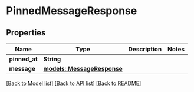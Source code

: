 # PinnedMessageResponse

## Properties

Name | Type | Description | Notes
------------ | ------------- | ------------- | -------------
**pinned_at** | **String** |  | 
**message** | [**models::MessageResponse**](MessageResponse.md) |  | 

[[Back to Model list]](../README.md#documentation-for-models) [[Back to API list]](../README.md#documentation-for-api-endpoints) [[Back to README]](../README.md)


